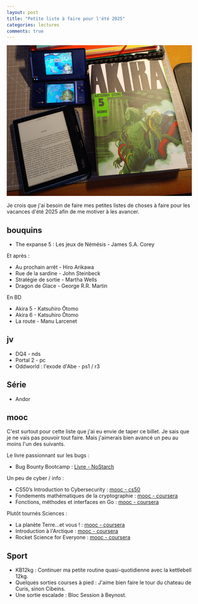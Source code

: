 ```yaml
---
layout: post
title: "Petite liste à faire pour l'été 2025"
categories: lectures
comments: true
---
```


![ete 2025](https://github.com/homeostasie/bouquins/raw/master/_pics/blog/2025/pro-vac-ete-2025.jpg)

Je crois que j'ai besoin de faire mes petites listes de choses à faire pour les vacances d'été 2025 afin de me motiver à les avancer. 

## bouquins

* The expanse 5 : Les jeux de Némésis - James S.A. Corey

Et après : 

* Au prochain arrêt - Hiro Arikawa
* Rue de la sardine - John Steinbeck
* Stratégie de sortie - Martha Wells
* Dragon de Glace - George R.R. Martin

En BD

* Akira 5 - Katsuhiro Ōtomo
* Akira 6 - Katsuhiro Ōtomo
* La route - Manu Larcenet

## jv

* DQ4 - nds
* Portal 2 - pc
* Oddworld : l'exode d'Abe - ps1 / r3

## Série

* Andor

## mooc

C'est surtout pour cette liste que j'ai eu envie de taper ce billet. Je sais que je ne vais pas pouvoir tout faire. Mais j'aimerais bien avancé un peu au moins l'un des suivants. 

Le livre passionnant sur les bugs : 
* Bug Bounty Bootcamp :  [Livre - NoStarch](https://nostarch.com/bug-bounty-bootcamp)

Un peu de cyber / info :
* CS50’s Introduction to Cybersecurity : [mooc - cs50](https://cs50.harvard.edu/cybersecurity/)
* Fondements mathématiques de la cryptographie : [mooc - coursera](https://www.coursera.org/learn/mathematical-foundations-cryptography)
* Fonctions, méthodes et interfaces en Go : [mooc - coursera](https://www.coursera.org/learn/golang-functions-methods/)

Plutôt tournés Sciences : 
* La planète Terre...et vous ! : [mooc - coursera](https://www.coursera.org/learn/planet-earth)
* Introduction à l'Arctique : [mooc - coursera](https://www.coursera.org/learn/intro-to-the-arctic/)
* Rocket Science for Everyone : [mooc - coursera](https://www.coursera.org/learn/rocket-science-for-everyone/)

## Sport

* KB12kg :  Continuer ma petite routine quasi-quotidienne avec la kettlebell 12kg.
* Quelques sorties courses à pied : J'aime bien faire le tour du chateau de Curis, sinon Cibeins. 
* Une sortie escalade : Bloc Session à Beynost. 
